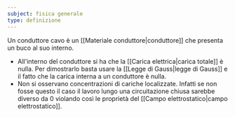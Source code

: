 ```yaml
---
subject: fisica generale
type: definizione
---
```

Un conduttore cavo è un [[Materiale conduttore|conduttore]] che presenta un buco al suo interno.
* All'interno del conduttore si ha che la [[Carica elettrica|carica totale]] è nulla.
Per dimostrarlo basta usare la [[Legge di Gauss|legge di Gauss]] e il fatto che la carica interna a un conduttore è nulla.
* Non si osservano concentrazioni di cariche localizzate.
Infatti se non fosse questo il caso il lavoro lungo una circuitazione chiusa sarebbe diverso da 0 violando così le proprietà del [[Campo elettrostatico|campo elettrostatico]].